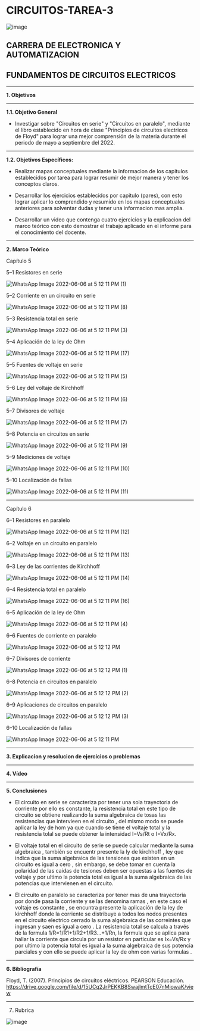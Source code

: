 # CIRCUITOS-TAREA-3

![image](https://user-images.githubusercontent.com/105686218/169063263-fec46540-3f80-4755-af10-c6e466470348.png)        

## CARRERA DE ELECTRONICA Y AUTOMATIZACION

## FUNDAMENTOS DE CIRCUITOS ELECTRICOS

***

**1. Objetivos**


***
   **1.1. Objetivo General** 

- Investigar sobre "Circuitos en serie" y "Circuitos en paralelo", mediante el libro establecido en hora de clase "Principios de circuitos  electricos de Floyd" para lograr una mejor comprensión de la materia durante el periodo de mayo a septiembre del 2022. 

***

  **1.2. Objetivos Específicos:**
   
- Realizar mapas conceptuales mediante la informacion de los capitulos establecidos por tarea para lograr resumir de mejor manera y tener los conceptos claros.  

- Desarrollar los ejercicios establecidos por capitulo (pares), con esto lograr aplicar lo comprendido y resumido en los mapas conceptuales anteriores para solventar dudas y tener una informacion mas amplia.  

- Desarrollar un video que contenga cuatro ejercicios y la explicacion del marco teórico con esto demostrar el trabajo aplicado en el informe para el conocimiento del docente.   

***

**2. Marco Teórico**

Capítulo 5

5–1 Resistores en serie

![WhatsApp Image 2022-06-06 at 5 12 11 PM (1)](https://user-images.githubusercontent.com/94011974/172278679-2ea875a1-fa70-4655-8800-344ca55cb1ae.jpeg)

5–2 Corriente en un circuito en serie

![WhatsApp Image 2022-06-06 at 5 12 11 PM (8)](https://user-images.githubusercontent.com/94011974/172278733-5172da92-6d79-473b-9bdc-e92f48030683.jpeg)

5–3 Resistencia total en serie

![WhatsApp Image 2022-06-06 at 5 12 11 PM (3)](https://user-images.githubusercontent.com/94011974/172278778-a4a30a5d-6233-44a2-918f-995e45f5746f.jpeg)

5–4 Aplicación de la ley de Ohm

![WhatsApp Image 2022-06-06 at 5 12 11 PM (17)](https://user-images.githubusercontent.com/94011974/172278888-a4a13e75-1eb5-46f7-947b-793c0da3d52a.jpeg)

5–5 Fuentes de voltaje en serie

![WhatsApp Image 2022-06-06 at 5 12 11 PM (5)](https://user-images.githubusercontent.com/94011974/172278958-5e89bcc1-3536-47e7-bb97-4ac07c319c7e.jpeg)

5–6 Ley del voltaje de Kirchhoff

![WhatsApp Image 2022-06-06 at 5 12 11 PM (6)](https://user-images.githubusercontent.com/94011974/172278983-21f71da3-50c6-4e4f-a9ce-2492c8885a8b.jpeg)

5–7 Divisores de voltaje

![WhatsApp Image 2022-06-06 at 5 12 11 PM (7)](https://user-images.githubusercontent.com/94011974/172279598-a044ae9c-3a27-42b4-956d-cf87cc579e49.jpeg)

5–8 Potencia en circuitos en serie

![WhatsApp Image 2022-06-06 at 5 12 11 PM (9)](https://user-images.githubusercontent.com/94011974/172279052-5555e66d-2413-43c3-84c9-27cfcd42c68f.jpeg)

5–9 Mediciones de voltaje

![WhatsApp Image 2022-06-06 at 5 12 11 PM (10)](https://user-images.githubusercontent.com/94011974/172279106-1af92cac-d46d-427d-9f92-1a61b4975312.jpeg)

5–10 Localización de fallas

![WhatsApp Image 2022-06-06 at 5 12 11 PM (11)](https://user-images.githubusercontent.com/94011974/172279303-1052e497-6131-458a-b9f3-3da156cf7fc8.jpeg)

***

Capítulo 6

6–1 Resistores en paralelo

![WhatsApp Image 2022-06-06 at 5 12 11 PM (12)](https://user-images.githubusercontent.com/94011974/172279190-911cb713-2122-43e5-854c-631dfc35f2c0.jpeg)

6–2 Voltaje en un circuito en paralelo

![WhatsApp Image 2022-06-06 at 5 12 11 PM (13)](https://user-images.githubusercontent.com/94011974/172279247-b2586001-6ad1-4a33-a5f8-8cabdd96c2c4.jpeg)

6–3 Ley de las corrientes de Kirchhoff

![WhatsApp Image 2022-06-06 at 5 12 11 PM (14)](https://user-images.githubusercontent.com/94011974/172279373-ca931876-e5b0-457d-8a46-9f9ba40ef6f5.jpeg)

6–4 Resistencia total en paralelo

![WhatsApp Image 2022-06-06 at 5 12 11 PM (16)](https://user-images.githubusercontent.com/94011974/172279469-640a0c4a-eb34-43a7-8bde-deb5e5f0cf29.jpeg)

6–5 Aplicación de la ley de Ohm

![WhatsApp Image 2022-06-06 at 5 12 11 PM (4)](https://user-images.githubusercontent.com/94011974/172279542-3936c869-26b9-4015-b182-0c7da0f77afa.jpeg)

6–6 Fuentes de corriente en paralelo

![WhatsApp Image 2022-06-06 at 5 12 12 PM](https://user-images.githubusercontent.com/94011974/172279489-b3a276ea-e85c-4dcd-b438-0c83f21c76e6.jpeg)

6–7 Divisores de corriente

![WhatsApp Image 2022-06-06 at 5 12 12 PM (1)](https://user-images.githubusercontent.com/94011974/172279501-8d4586a5-168b-4b75-bcd0-028aca02f5bc.jpeg)

6–8 Potencia en circuitos en paralelo

![WhatsApp Image 2022-06-06 at 5 12 12 PM (2)](https://user-images.githubusercontent.com/94011974/172279521-bcf51e23-eb78-4b53-8a32-bb865562a2ad.jpeg)

6–9 Aplicaciones de circuitos en paralelo

![WhatsApp Image 2022-06-06 at 5 12 12 PM (3)](https://user-images.githubusercontent.com/94011974/172279350-9dae6adb-2017-44f1-bf7a-15d542341870.jpeg)

6–10 Localización de fallas

![WhatsApp Image 2022-06-06 at 5 12 11 PM](https://user-images.githubusercontent.com/94011974/172279133-287bdb51-9cca-49c6-996b-6db5e2427b45.jpeg)

***

**3. Explicacion y resolucion de ejercicios o problemas**




***

**4. Vídeo**



***

**5. Conclusiones**

- El circuito en serie se caracteriza por tener una sola trayectoria de corriente por ello es constante, la resistencia total en este tipo de circuito se obtiene realizando la suma algebraica de tosas las resistencias que intervieen en el circuito , del mismo modo se puede aplicar la ley de hom ya que cuando se tiene el voltaje total y la resistencia tolal se puede obtener la intensidad I=Vs/Rt o I=Vx/Rx.

- El voltaje total en el circuito de serie se puede calcular mediante la suma algebraica , también se encuentr presente la ly de kirchhoff , ley que indica que la suma algebraica de las tensiones que existen en un circuito es igual a cero , sin embargo, se debe tomar en cuenta la polaridad de las caidas de tesiones deben ser opuestas a las fuentes de voltaje y por ultimo la potencia total es igual a la suma algebraica de las potencias que intervienen en el circuito.

- El circuito en paralelo se caracteriza por tener mas de una trayectoria por donde pasa la corriente y se las denomina ramas , en este caso el voltaje es constante , se encuntra presente la aplicación de la ley de kirchhoff donde la corriente se distribuye a todos los nodos presentes en el circuito electrico cerrado la suma algebraica de las correintes que ingresan y saen es igual a cero . La resistencia total se calcula a través de la formula 1/R=1/R1+1/R2+1/R3...+1/Rn, la formula que se aplica para hallar la corriente que circula por un resistor en particular es Ix=Vs/Rx y por ultimo la potencia total es igual a la suma algebraica de sus potencia parciales y con ello se puede aplicar la ley de ohm con varias formulas .

***

**6. Bibliografía**

Floyd, T. (2007). Principios de circuitos eléctricos. PEARSON Educación. https://drive.google.com/file/d/15UCq2JrPEKKB8SwajlmtTcE07nMiowaK/view

***

7. Rubrica

![image](https://user-images.githubusercontent.com/94011974/168502638-68a88253-237f-494b-b87f-72ae3914cb18.png)
